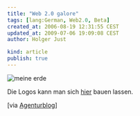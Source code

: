 ```yaml
---
title: "Web 2.0 galore"
tags: [lang:German, Web2.0, Beta]
created_at: 2006-08-19 12:31:55 CEST
updated_at: 2009-07-06 19:09:08 CEST
author: Holger Just

kind: article
publish: true
---
```


![meine erde](/media/2006/reflect_meine+er+deBETA.png)

Die Logos kann man sich [hier](http://msig.info/web2.php) bauen lassen.

[via [Agenturblog](http://www.agenturblog.de/2006-08/web-20-logo/)]